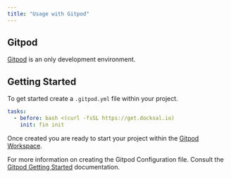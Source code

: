 ```yaml
---
title: "Usage with Gitpod"
---
```


## Gitpod

[Gitpod](https://www.gitpod.io/) is an only development environment.

## Getting Started

To get started create a `.gitpod.yml` file within your project.

```yaml
tasks:
  - before: bash <(curl -fsSL https://get.docksal.io)
    init: fin init
```

Once created you are ready to start your project within the [Gitpod Workspace](https://www.gitpod.io/docs/getting-started).

For more information on creating the Gitpod Configuration file. Consult the [Gitpod Getting Started](https://www.gitpod.io/docs/getting-started) 
documentation.